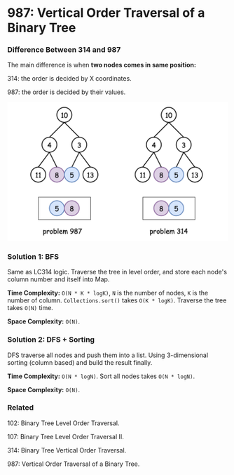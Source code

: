 # 987: Vertical Order Traversal of a Binary Tree

### Difference Between 314 and 987
The main difference is when **two nodes comes in same position:**

314: the order is decided by X coordinates.

987: the order is decided by their values.

![chart](LC987.png)

### Solution 1: BFS
Same as LC314 logic. Traverse the tree in level order, and store each node's column number and itself into Map.

**Time Complexity:** `O(N * K * logK)`, `N` is the number of nodes, `K` is the number of column. `Collections.sort()` takes `O(K * logK)`. Traverse the tree takes `O(N)` time.

**Space  Complexity:** `O(N)`.

### Solution 2: DFS + Sorting
DFS traverse all nodes and push them into a list. Using 3-dimensional sorting (column based) and build the result finally.

**Time Complexity:** `O(N * logN)`. Sort all nodes takes `O(N * logN)`.

**Space  Complexity:** `O(N)`.

### Related
102: Binary Tree Level Order Traversal.

107: Binary Tree Level Order Traversal II.

314: Binary Tree Vertical Order Traversal.

987: Vertical Order Traversal of a Binary Tree.